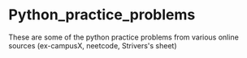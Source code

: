 # Python_practice_problems
These are some of the python practice problems from various online sources (ex-campusX, neetcode, Strivers's sheet)
